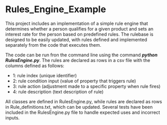 # Rules_Engine_Example

This project includes an implementation of a simple rule engine that determines whether a person qualifies for a given product and sets an interest rate for the person based on predefined rules. The rulebase is designed to be easily updated, with rules defined and implemented separately from the code that executes them.

The code can be run fron the command line using the command ***python RulesEngine.py***. The rules are declared as rows in a csv file with the columns defined as follows:
- 1: rule index (unique identifier)
- 2: rule condition input (value of property that triggers rule)
- 3: rule action (adjustment made to a specific property when rule fires)
- 4: rule description (text description of rule)

All classes are defined in RulesEngine.py, while rules are declared as rows in Rule_definitions.txt, which can be updated. Several tests have been included in the RulesEngine.py file to handle expected uses and incorrect inputs.
